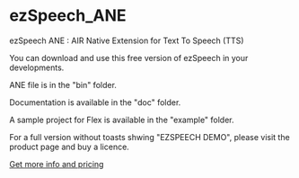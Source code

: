 # ezSpeech_ANE
ezSpeech ANE : AIR Native Extension for Text To Speech (TTS)

You can download and use this free version of ezSpeech in your developments.

ANE file is in the "bin" folder.

Documentation is available in the "doc" folder.

A sample project for Flex is available in the "example" folder.

For a full version without toasts shwing "EZSPEECH DEMO", please visit the product page and buy a licence.

<a href="http://fabricemontfort.com/">Get more info and pricing</a>

